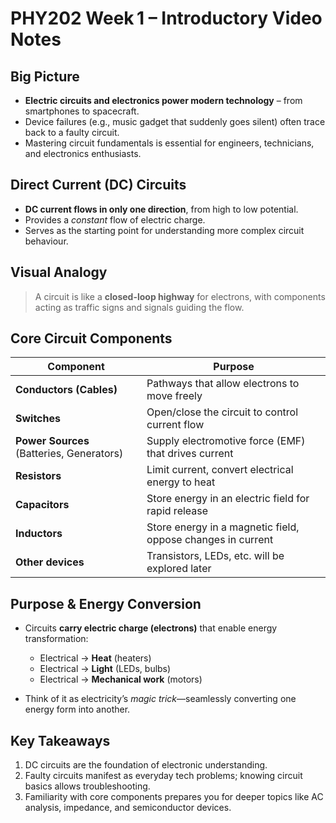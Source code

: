 # PHY202 Week 1 – Introductory Video Notes

## Big Picture

* **Electric circuits and electronics power modern technology** – from smartphones to spacecraft.
* Device failures (e.g., music gadget that suddenly goes silent) often trace back to a faulty circuit.
* Mastering circuit fundamentals is essential for engineers, technicians, and electronics enthusiasts.

## Direct Current (DC) Circuits

* **DC current flows in only one direction**, from high to low potential.
* Provides a *constant* flow of electric charge.
* Serves as the starting point for understanding more complex circuit behaviour.

## Visual Analogy

> A circuit is like a **closed-loop highway** for electrons, with components acting as traffic signs and signals guiding the flow.

## Core Circuit Components

| Component                                 | Purpose                                                     |
| ----------------------------------------- | ----------------------------------------------------------- |
| **Conductors (Cables)**                   | Pathways that allow electrons to move freely                |
| **Switches**                              | Open/close the circuit to control current flow              |
| **Power Sources** (Batteries, Generators) | Supply electromotive force (EMF) that drives current        |
| **Resistors**                             | Limit current, convert electrical energy to heat            |
| **Capacitors**                            | Store energy in an electric field for rapid release         |
| **Inductors**                             | Store energy in a magnetic field, oppose changes in current |
| **Other devices**                         | Transistors, LEDs, etc. will be explored later              |

## Purpose & Energy Conversion

* Circuits **carry electric charge (electrons)** that enable energy transformation:

  * Electrical → **Heat** (heaters)
  * Electrical → **Light** (LEDs, bulbs)
  * Electrical → **Mechanical work** (motors)
* Think of it as electricity’s *magic trick*—seamlessly converting one energy form into another.

## Key Takeaways

1. DC circuits are the foundation of electronic understanding.
2. Faulty circuits manifest as everyday tech problems; knowing circuit basics allows troubleshooting.
3. Familiarity with core components prepares you for deeper topics like AC analysis, impedance, and semiconductor devices.

